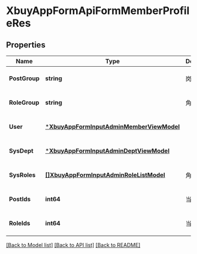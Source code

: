 # XbuyAppFormApiFormMemberProfileRes

## Properties
Name | Type | Description | Notes
------------ | ------------- | ------------- | -------------
**PostGroup** | **string** | 岗位名称 | [optional] [default to null]
**RoleGroup** | **string** | 角色名称 | [optional] [default to null]
**User** | [***XbuyAppFormInputAdminMemberViewModel**](xbuy.app.form.input.AdminMemberViewModel.md) |  | [optional] [default to null]
**SysDept** | [***XbuyAppFormInputAdminDeptViewModel**](xbuy.app.form.input.AdminDeptViewModel.md) |  | [optional] [default to null]
**SysRoles** | [**[]XbuyAppFormInputAdminRoleListModel**](xbuy.app.form.input.AdminRoleListModel.md) | 角色列表 | [optional] [default to null]
**PostIds** | **int64** | 当前岗位 | [optional] [default to null]
**RoleIds** | **int64** | 当前角色 | [optional] [default to null]

[[Back to Model list]](../README.md#documentation-for-models) [[Back to API list]](../README.md#documentation-for-api-endpoints) [[Back to README]](../README.md)

